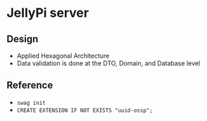# JellyPi server

## Design

- Applied Hexagonal Architecture
- Data validation is done at the DTO, Domain, and Database level

## Reference

- `swag init`
- `CREATE EXTENSION IF NOT EXISTS "uuid-ossp";`
